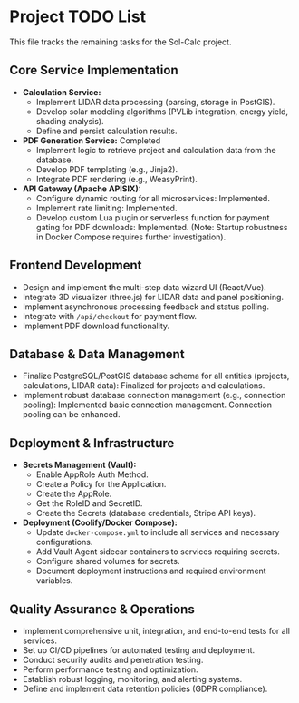# Project TODO List

This file tracks the remaining tasks for the Sol-Calc project.

## Core Service Implementation

*   **Calculation Service:**
    *   Implement LIDAR data processing (parsing, storage in PostGIS).
    *   Develop solar modeling algorithms (PVLib integration, energy yield, shading analysis).
    *   Define and persist calculation results.
*   **PDF Generation Service:** Completed
    *   Implement logic to retrieve project and calculation data from the database.
    *   Develop PDF templating (e.g., Jinja2).
    *   Integrate PDF rendering (e.g., WeasyPrint).
*   **API Gateway (Apache APISIX):**
    *   Configure dynamic routing for all microservices: Implemented.
    *   Implement rate limiting: Implemented.
    *   Develop custom Lua plugin or serverless function for payment gating for PDF downloads: Implemented. (Note: Startup robustness in Docker Compose requires further investigation).

## Frontend Development

*   Design and implement the multi-step data wizard UI (React/Vue).
*   Integrate 3D visualizer (three.js) for LIDAR data and panel positioning.
*   Implement asynchronous processing feedback and status polling.
*   Integrate with `/api/checkout` for payment flow.
*   Implement PDF download functionality.

## Database & Data Management

*   Finalize PostgreSQL/PostGIS database schema for all entities (projects, calculations, LIDAR data): Finalized for projects and calculations.
*   Implement robust database connection management (e.g., connection pooling): Implemented basic connection management. Connection pooling can be enhanced.

## Deployment & Infrastructure

*   **Secrets Management (Vault):**
    *   Enable AppRole Auth Method.
    *   Create a Policy for the Application.
    *   Create the AppRole.
    *   Get the RoleID and SecretID.
    *   Create the Secrets (database credentials, Stripe API keys).
*   **Deployment (Coolify/Docker Compose):**
    *   Update `docker-compose.yml` to include all services and necessary configurations.
    *   Add Vault Agent sidecar containers to services requiring secrets.
    *   Configure shared volumes for secrets.
    *   Document deployment instructions and required environment variables.

## Quality Assurance & Operations

*   Implement comprehensive unit, integration, and end-to-end tests for all services.
*   Set up CI/CD pipelines for automated testing and deployment.
*   Conduct security audits and penetration testing.
*   Perform performance testing and optimization.
*   Establish robust logging, monitoring, and alerting systems.
*   Define and implement data retention policies (GDPR compliance).